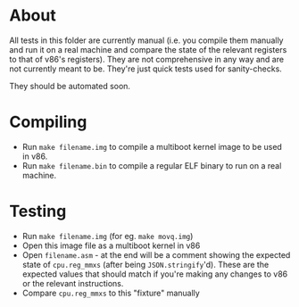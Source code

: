 # About

All tests in this folder are currently manual (i.e. you compile them
manually and run it on a real machine and compare the state of the
relevant registers to that of v86's registers). They are not
comprehensive in any way and are not currently meant to be. They're
just quick tests used for sanity-checks.

They should be automated soon.

# Compiling

- Run `make filename.img` to compile a multiboot kernel image to be used
  in v86.
- Run `make filename.bin` to compile a regular ELF binary to run on
  a real machine.

# Testing

- Run `make filename.img` (for eg. `make movq.img`)
- Open this image file as a multiboot kernel in v86
- Open `filename.asm` - at the end will be a comment showing the
  expected state of `cpu.reg_mmxs` (after being
  `JSON.stringify`'d). These are the expected values that should match
  if you're making any changes to v86 or the relevant instructions.
- Compare `cpu.reg_mmxs` to this "fixture" manually
